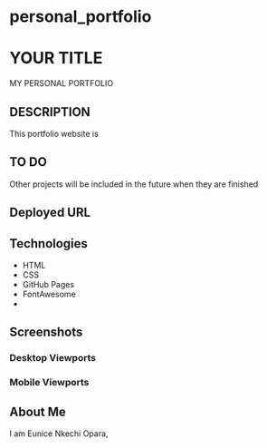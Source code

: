# personal_portfolio

# YOUR TITLE

MY PERSONAL PORTFOLIO

## DESCRIPTION

This portfolio website is

## TO DO

Other projects will be included in the future when they are finished

## Deployed URL

## Technologies

- HTML
- CSS
- GitHub Pages
- FontAwesome
-

## Screenshots

### Desktop Viewports

### Mobile Viewports

## About Me

I am Eunice Nkechi Opara,
